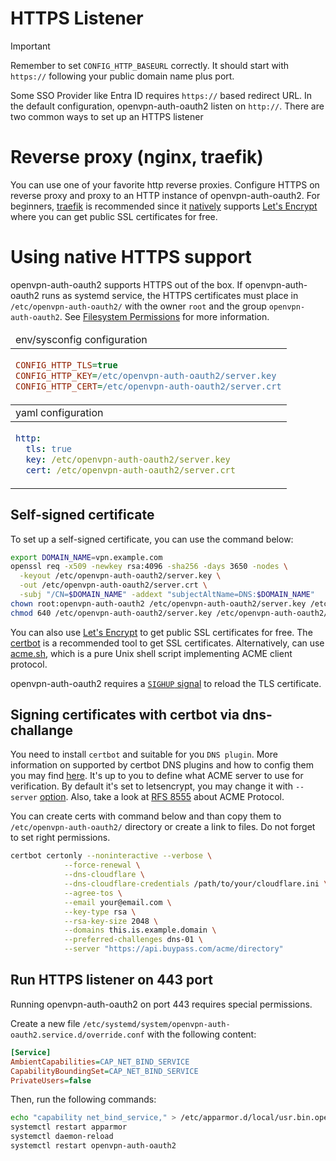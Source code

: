 # HTTPS Listener

> [!IMPORTANT]
> Remember to set `CONFIG_HTTP_BASEURL` correctly. It should start with `https://` following your public domain name plus port.

Some SSO Provider like Entra ID requires `https://` based redirect URL.
In the default configuration, openvpn-auth-oauth2 listen on `http://`.
There are two common ways to set up an HTTPS listener

# Reverse proxy (nginx, traefik)

You can use one of your favorite http reverse proxies.
Configure HTTPS on reverse proxy and proxy to an HTTP instance of openvpn-auth-oauth2.
For beginners, [traefik](https://traefik.io/traefik/) is recommended since it [natively](https://doc.traefik.io/traefik/https/acme/)
supports [Let's Encrypt](https://letsencrypt.org/) where you can get public SSL certificates for free.

# Using native HTTPS support

openvpn-auth-oauth2 supports HTTPS out of the box.
If openvpn-auth-oauth2 runs as systemd service, the HTTPS certificates must place in `/etc/openvpn-auth-oauth2/` with
the owner `root` and the group `openvpn-auth-oauth2`. See [Filesystem Permissions](Filesystem%20Permissions) for more information.

<table>
<thead><tr><td>env/sysconfig configuration</td></tr></thead>
<tbody><tr><td>

```ini
CONFIG_HTTP_TLS=true
CONFIG_HTTP_KEY=/etc/openvpn-auth-oauth2/server.key
CONFIG_HTTP_CERT=/etc/openvpn-auth-oauth2/server.crt
```
</td></tr></tbody>
<thead><tr><td>yaml configuration</td></tr></thead>
<tbody><tr><td>

```yaml
http:
  tls: true
  key: /etc/openvpn-auth-oauth2/server.key
  cert: /etc/openvpn-auth-oauth2/server.crt
```
</td></tr></tbody>
</table>

## Self-signed certificate

To set up a self-signed certificate, you can use the command below:

```bash
export DOMAIN_NAME=vpn.example.com
openssl req -x509 -newkey rsa:4096 -sha256 -days 3650 -nodes \
  -keyout /etc/openvpn-auth-oauth2/server.key \
  -out /etc/openvpn-auth-oauth2/server.crt \
  -subj "/CN=$DOMAIN_NAME" -addext "subjectAltName=DNS:$DOMAIN_NAME"
chown root:openvpn-auth-oauth2 /etc/openvpn-auth-oauth2/server.key /etc/openvpn-auth-oauth2/server.crt
chmod 640 /etc/openvpn-auth-oauth2/server.key /etc/openvpn-auth-oauth2/server.crt
```

You can also use [Let's Encrypt](https://letsencrypt.org/) to get public SSL certificates for free.
The [certbot](https://certbot.eff.org/instructions) is a recommended tool to get SSL certificates.
Alternatively, can use [acme.sh](https://acme.sh/), which is a pure Unix shell script implementing ACME client protocol.

openvpn-auth-oauth2 requires a [`SIGHUP` signal](https://en.wikipedia.org/wiki/SIGHUP) to reload the TLS certificate.

## Signing certificates with certbot via dns-challange

You need to install `certbot` and suitable for you `DNS plugin`. More information on supported by certbot DNS plugins and how to config them you may find [here](https://eff-certbot.readthedocs.io/en/stable/using.html#dns-plugins). It's up to you to define what ACME server to use for verification. By default it's set to letsencrypt, you may change it with `--server` [option](https://eff-certbot.readthedocs.io/en/stable/using.html#dns-plugins). Also, take a look at [RFS 8555](https://datatracker.ietf.org/doc/html/rfc8555) about ACME Protocol.

You can create certs with command below and than copy them to `/etc/openvpn-auth-oauth2/` directory or create a link to files. Do not forget to set right permissions.

```bash
certbot certonly --noninteractive --verbose \
            --force-renewal \
            --dns-cloudflare \
            --dns-cloudflare-credentials /path/to/your/cloudflare.ini \
            --agree-tos \
            --email your@email.com \
            --key-type rsa \
            --rsa-key-size 2048 \
            --domains this.is.example.domain \
            --preferred-challenges dns-01 \
            --server "https://api.buypass.com/acme/directory"
```



## Run HTTPS listener on 443 port

Running openvpn-auth-oauth2 on port 443 requires special permissions.

Create a new file `/etc/systemd/system/openvpn-auth-oauth2.service.d/override.conf` with the following content:

```ini
[Service]
AmbientCapabilities=CAP_NET_BIND_SERVICE
CapabilityBoundingSet=CAP_NET_BIND_SERVICE
PrivateUsers=false
```

Then, run the following commands:

```bash
echo "capability net_bind_service," > /etc/apparmor.d/local/usr.bin.openvpn-auth-oauth2
systemctl restart apparmor
systemctl daemon-reload
systemctl restart openvpn-auth-oauth2
```
